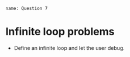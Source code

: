```ngMeta
name: Question 7
```

# Infinite loop problems

- Define an infinite loop and let the user debug.